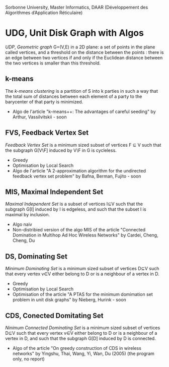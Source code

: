 Sorbonne University, Master Informatics, DAAR (Développement des Algorithmes d’Application Réticulaire)

# UDG, Unit Disk Graph with Algos
*UDP*, *Geometric graph* G=(V,E) in a 2D plane: a set of points in the plane called vertices, and a threshold on the distance between the points : there is an edge between two vertices if and only if the Euclidean distance between the two vertices is smaller than this threshold.
  
## k-means
The *k-means clustering* is a partition of S into k parties in such a way that the total sum of distances between each element of a party to the barycenter of that party is minimized.
  - Algo de l'article "k-means++: The advantages of careful seeding" by Arthur, Vassilvitskii - soon

## FVS, Feedback Vertex Set
*Feedback Vertex Set* is a minimum sized subset of vertices F ⊆ V such that the subgraph G[V\F] induced by V\F in G is cycleless.
  - Greedy
  - Optimisation by Local Search 
  - Algo de l'article "A 2-approximation algorithm for the undirected feedback vertex set problem" by Bafna, Berman, Fujito - soon

## MIS, Maximal Independent Set
*Maximal Independent Set* is a subset of vertices I⊆V such that the subgraph G[I] induced by I is edgeless, and such that the subset I is maximal by inclusion.
  - Algo naiv
  - Non-distribied version of the algo MIS of the article "Connected Domination in Multihop Ad Hoc Wireless Networks" by Cardei, Cheng, Cheng, Du 

## DS, Dominating Set
*Minimum Dominating Set* is a minimum sized subset of vertices D⊆V such that every vertex v∈V either belong to D or is a neighbour
of a vertex in D.
  - Greedy
  - Optimisation by Local Search 
  - Optimisation of the article "A PTAS for the minimum domimation set problem in unit disk graphs" by Nieberg, Hurink - soon

## CDS, Conected Domitating Set
*Ninimum Connected Dominating Set* is a minimum sized subset of vertices D⊆V such that every vertex v∈V either belong to D or is a neighbour of a vertex in D, and such that the subgraph G[D] induced by D is connected.
  - Algo of the article "On greedy construction of CDS in wireless networks" by Yingshu, Thai, Wang, Yi, Wan, Du (2005) (the program only, no report)
